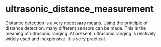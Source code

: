 # ultrasonic_distance_measurement

Distance detection is a very necessary means. Using the principle of distance detection, many different sensors can be made. This is the meaning of ultrasonic ranging. At present, ultrasonic ranging is relatively widely used and inexpensive. It is very practical.
